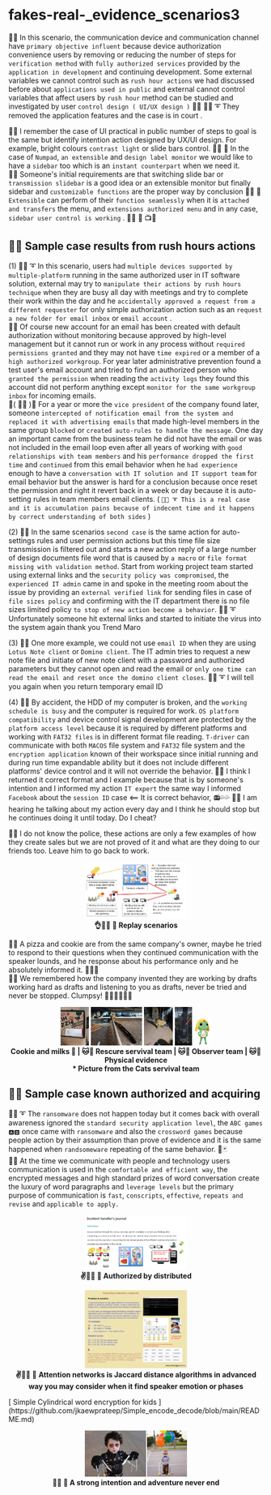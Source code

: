 # fakes-real-_evidence_scenarios3
🧸💬 In this scenario, the communication device and communication channel have ```primary objective influent``` because device authorization convenience users by removing or reducing the number of steps for ```verification method``` with ```fully authorized services``` provided by the ```application in development``` and continuing development. Some external variables we cannot control such as ```rush hour actions``` we had discussed before about ```applications used in public``` and external cannot control variables that affect users by ```rush hour``` method can be studied and investigated by user ```control design ( UI/UX design )``` 🥺💬 🐑💬 ➰ They removed the application features and the case is in court . </br>

👤💬 I remember the case of UI practical in public number of steps to goal is the same but identify intention action designed by UX/UI design. For example, bright colours ```contrast light``` or slide bars control.  👧💬 🎈 In the case of ```Numpad```, ```an extensible``` and ```design label monitor``` we would like to have a ```sidebar``` too which is an ```instant counterpart``` when we need it. </br>
🦭💬 Someone's initial requirements are that switching slide bar or ```transmission slidebar``` is a good idea or an extensible monitor but finally sidebar and ```customizable functions``` are the proper way by conclusion 👧💬 🎈 ```Extensible``` can perform of their ```function seamlessly``` when it is ```attached and transfers``` the menu, and ```extensions authorized menu``` and in any case, ```sidebar user control is working``` .  👧💬 🎈 📺💬 </br>

## 🧸💬 Sample case results from rush hours actions

(1) 🐑💬 ➰ In this scenario, users had ```multiple devices supported by multiple-platform``` running in the same authorized user in IT software solution, external may try to ```manipulate their actions by rush hours technique``` when they are busy all day with meetings and try to complete their work within the day and he ```accidentally approved a request from a different requester``` for only simple authorization action such as an ```request a new folder for email inbox``` or ```email account``` . </br>
🐐💬 Of course new account for an email has been created with default authorization without monitoring because approved by high-level management but it cannot run or work in any process without ```required permissions granted``` and they may not have ```time expired``` or a member of a ```high authorized workgroup```. For year later administrative prevention found a test user's email account and tried to find an authorized person who ```granted the permission``` when reading the ```activity logs``` they found this account did not perform anything except ```monitor for the same workgroup inbox``` for incoming emails. </br>
💃( 👩‍🏫 )💬 For a year or more the ```vice president``` of the company found later, someone ```intercepted of notification email from the system and replaced it with advertising emails``` that made high-level members in the same group ```blocked``` or ```created auto-rules to handle the message```. One day an important came from the business team he did not have the email or was not included in the email loop even after all years of working with ```good relationships with team members``` and his ```performance dropped the first time``` and ```continued``` from this email behavior when he ```had experience``` enough to have a ```conversation with IT solution and IT support team``` for email behavior but the answer is hard for a conclusion because once reset the permission and right it revert back in a week or day because it is auto-setting rules in team members email clients. ( ```🐑💬 ➰ This is a real case and it is accumulation pains because of indecent time and it happens by correct understanding of both sides``` ) </br> 

(2) 🦭💬 In the same scenarios ```second case``` is the same action for auto-settings rules and user permission actions but this time file size transmission is filtered out and starts a new action reply of a large number of design documents file word that is caused by ```a macro``` or ```file format missing with validation method```. Start from working project team started using external links and the ```security policy was compromised```, the ```experienced IT admin``` came in and spoke in the meeting room about the issue by providing an ```external verified link``` for sending files in case of ```file sizes policy``` and confirming with the IT department there is no file sizes limited policy ```to stop of new action become a behavior```. 🐑💬 ➰ Unfortunately someone hit external links and started to initiate the virus into the system again thank you Trend Maro </br>

(3) 🦁💬 One more example, we could not use ```email ID``` when they are using ```Lotus Note client``` or ```Domino client```. The IT admin tries to request a new note file and initiate of new note client with a password and authorized parameters but they cannot open and read the email or ```only one time can read the email and reset once the domino client closes```. 🐑💬 ➰ I will tell you again when you return temporary email ID </br>

(4) 🥺💬 By accident, the HDD of my computer is broken, and the ```working schedule is busy``` and the computer is required for work. ```OS platform compatibility``` and device control signal development are protected by the ```platform access level``` because it is required by different platforms and working with ```FAT32 files``` is in different format file reading. ```T-driver``` can communicate with both ```MACOS``` file system and ```FAT32``` file system and the ```encryption application``` known of their workspace since initial running and during run time expandable ability but it does not include different platforms' device control and it will not override the behavior. 🥺💬  I think I returned it correct format and I example because that is by someone's intention and I informed my action ```IT expert``` the same way I informed ```Facebook``` about the ```session ID``` case <== It is correct behavior, 📻💦💦 🥺💬 I am hearing he talking about my action every day and I think he should stop but he continues doing it until today. Do I cheat? </br>

🐐💬 I do not know the police, these actions are only a few examples of how they create sales but we are not proved of it and what are they doing to our friends too. Leave him to go back to work. </br> 

<p align="center" width="100%">
    <img width="40%" src="https://github.com/jkaewprateep/fakes-real-_evidence_scenarios3/blob/main/in_time_evidence.png"> </br>
    <b> 👌👧💬 🎈 Replay scenarios </b> </br>
</p>

🧸💬 A pizza and cookie are from the same company's owner, maybe he tried to respond to their questions when they continued communication with the speaker lounds, and he response about his performance only and he absolutely informed it. 🍕🍪🍪 </br>
🐯💬 We remembered how the company invented they are working by drafts working hard as drafts and listening to you as drafts, never be tried and never be stopped. Clumpsy! 👨‍💻🧑‍💻👩‍💻 </br>

<p align="center" width="100%">
    <img width="11.2%" src="https://github.com/jkaewprateep/fakes-real-_evidence_scenarios3/blob/main/image13.jpg"> 
    <img width="20%" src="https://github.com/jkaewprateep/fakes-real-_evidence_scenarios3/blob/main/image14.jpg"> 
    <img width="11.3%" src="https://github.com/jkaewprateep/fakes-real-_evidence_scenarios3/blob/main/image15.jpg"> 
    <img width="6.8%" src="https://github.com/jkaewprateep/fakes-real-_evidence_scenarios3/blob/main/image16.jpg">
    <img width="6.8%" src="https://github.com/jkaewprateep/fakes-real-_evidence_scenarios3/blob/main/KeroroPet.png">  </br>
    <b> Cookie and milks 🍪 | 🐱💬 Rescure servival team | 🐱💬 Observer team | 🐱💬 Physical evidence </b> </br>
    <b> * Picture from the Cats servival team </b>
</p>

## 🧸💬 Sample case known authorized and acquiring

🐑💬 ➰ The ```ransomware``` does not happen today but it comes back with overall awareness ignored the ```standard security application level```, the ```ABC games 🅰️🅱️``` once came with ```ransomware``` and also the ```crossword games``` because people action by their assumption than prove of evidence and it is the same happened when ```randsomeware``` repeating of the same behavior. 🧩🃏 </br>
🦭💬 At the time we communicate with people and technology users communication is used in the ```comfortable and efficient way```, the encrypted messages and high standard prizes of word conversation create the luxury of word paragraphs and ```leverage levels``` but the primary purpose of communication is ```fast```, ```conscripts```, ```effective```, ```repeats and revise``` and ```applicable to apply.``` </br>

<p align="center" width="100%">
    <img width="40%" src="https://github.com/jkaewprateep/fakes-real-_evidence_scenarios3/blob/main/authorized_by_distributed.png"> </br>
    <b> ✌️👧💬 🎈 Authorized by distributed </b> </br>
</p>


<p align="center" width="100%">
    <img width="40%" src="https://github.com/jkaewprateep/fakes-real-_evidence_scenarios3/blob/main/attention_networks.png"> </br>
    <b> ✌️👧💬 🎈 Attention networks is Jaccard distance algorithms in advanced way you may consider when it find speaker emotion or phases </b> </br>
</p>
[ Simple Cylindrical word encryption for kids ](https://github.com/jkaewprateep/Simple_encode_decode/blob/main/README.md)

<p align="center" width="100%">
    <img width="40%" src="https://github.com/jkaewprateep/fakes-real-_evidence_scenarios3/blob/main/image23.jpg"> </br>
    <b> 👧💬 🎈 A strong intention and adventure never end </b> </br>
</p>
